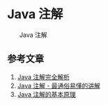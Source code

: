 # Java 注解

　　Java 注解


## 参考文章

1. [Java 注解完全解析](https://www.jianshu.com/p/9471d6bcf4cf)
2. [Java 注解 - 最通俗易懂的讲解](https://blog.csdn.net/qq1404510094/article/details/80577555)
3. [Java 注解的基本原理](https://www.cnblogs.com/yangming1996/p/9295168.html)

